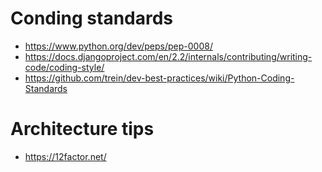 # Conding standards
* https://www.python.org/dev/peps/pep-0008/
* https://docs.djangoproject.com/en/2.2/internals/contributing/writing-code/coding-style/
* https://github.com/trein/dev-best-practices/wiki/Python-Coding-Standards

# Architecture tips
* https://12factor.net/
<!--stackedit_data:
eyJoaXN0b3J5IjpbMTEyNTE3MTY4MiwxOTU3MDA5NTI3LDE0Mj
AzODEyNDddfQ==
-->